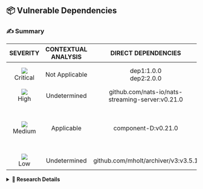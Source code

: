
## 📦 Vulnerable Dependencies
### ✍️ Summary

<div align="center">

| SEVERITY                | CONTEXTUAL ANALYSIS                  | DIRECT DEPENDENCIES                  | IMPACTED DEPENDENCY                  | FIXED VERSIONS                  | CVES                  |
| :---------------------: | :-----------------------------------: | :-----------------------------------: | :-----------------------------------: | :-----------------------------------: | :-----------------------------------: |
| ![](https://raw.githubusercontent.com/jfrog/frogbot/master/resources/v2/notApplicableCritical.png)<br>Critical | Not Applicable | dep1:1.0.0<br>dep2:2.0.0 | impacted 3.0.0 | 4.0.0<br>5.0.0 | CVE-1111-11111 |
| ![](https://raw.githubusercontent.com/jfrog/frogbot/master/resources/v2/applicableHighSeverity.png)<br>    High | Undetermined | github.com/nats-io/nats-streaming-server:v0.21.0 | github.com/nats-io/nats-streaming-server v0.21.0 | [0.24.1] | - |
| ![](https://raw.githubusercontent.com/jfrog/frogbot/master/resources/v2/applicableMediumSeverity.png)<br>  Medium | Applicable | component-D:v0.21.0 | component-D v0.21.0 | [0.24.3] | CVE-2022-26652<br>CVE-2023-4321 |
| ![](https://raw.githubusercontent.com/jfrog/frogbot/master/resources/v2/applicableLowSeverity.png)<br>     Low | Undetermined | github.com/mholt/archiver/v3:v3.5.1 | github.com/mholt/archiver/v3 v3.5.1 | - | - |

</div>

<details>
<summary> <b>🔬 Research Details</b> </summary>
<br>
<details>
<summary> <b>[ XRAY-122345 ] github.com/nats-io/nats-streaming-server v0.21.0</b> </summary>
<br>

**Description:**
Summary XRAY-122345

**Remediation:**
some remediation


</details>

<details>
<summary> <b>[ CVE-2022-26652, CVE-2023-4321 ] component-D v0.21.0</b> </summary>
<br>

**Remediation:**
some remediation


</details>

<details>
<summary> <b>github.com/mholt/archiver/v3 v3.5.1</b> </summary>
<br>

**Description:**
Summary


</details>

</details>
